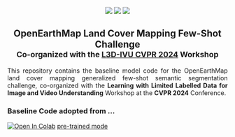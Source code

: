 <div align="center">
<!-- <p><img src="docs/assets/img/OpenEarthMap_Logo_v2.png"></p> -->
<p>
    <a href="https://github.com/cliffbb/OEM-Lightweight/blob/main/LICENSE"><img src="https://img.shields.io/badge/License-MIT-<p>.svg?style=for-the-badge"></a>
    <a href="https://pytorch.org/get-started/previous-versions/"><img src="https://img.shields.io/badge/PYTORCH-1.12+-red?style=for-the-badge&logo=pytorch"></a>
    <a href="https://www.python.org/downloads/"><img src="https://img.shields.io/badge/PYTHON-3.7+-red?style=for-the-badge&logo=python&logoColor=white"></a>
</p>
<h2>
   OpenEarthMap Land Cover Mapping Few-Shot Challenge </br>
   <small>Co-organized with the <a href="https://sites.google.com/view/l3divu2024/overview">L3D-IVU CVPR 2024</a> Workshop</small>
</h2>
</div>

<div align="justify">
<p>
This repository contains the baseline model code for the OpenEarthMap land cover mapping generalized few-shot semantic segmentation challenge, co-organized with the <b>Learning with Limited Labelled Data for Image and Video Understanding</b> Workshop at the <b>CVPR 2024</b> Conference.
</p>
</div>


### Baseline Code adopted from ...

[![Open In Colab](https://colab.research.google.com/assets/colab-badge.svg)](https://colab.research.google.com/github/cliffbb/OEM-Fewshot-Challenge/blob/master/test.ipynb)
[pre-trained mode]('https://drive.google.com/file/d/1eLjfUJ2ajAMkJKCsoJr-MGSSzZ-LqDbR/view?usp=drive_link')
<!-- 
# DIaM for Generalized Few-Shot Semantic Segmentation

This repository contains the code for our **CVPR 2023** paper, [A Strong Baseline for Generalized Few-Shot Semantic Segmentation](https://arxiv.org/abs/2211.14126).

> **Abstract:** *This paper introduces a generalized few-shot segmentation framework with a straightforward training process and an easy-to-optimize inference phase. In particular, we propose a simple yet effective model based on the well-known InfoMax principle, where the Mutual Information (MI) between the learned feature representations and their corresponding predictions is maximized. In addition, the terms derived from our MI-based formulation are coupled with a knowledge distillation term to retain the knowledge on base classes. With a simple training process, our inference model can be applied on top of any segmentation network trained on base classes. The proposed inference yields substantial improvements on the popular few-shot segmentation benchmarks PASCAL-5<sup>i</sup> and COCO-20<sup>i</sup>. Particularly, for novel classes, the improvement gains range from 7% to 26% (PASCAL-5<sup>i</sup>) and from 3% to 12% (COCO-20<sup>i</sup>) in the 1-shot and 5-shot scenarios, respectively. Furthermore, we propose a more challenging setting, where performance gaps are further exacerbated.*

## &#x1F3AC; Getting Started

### :one: Requirements
We used `Python 3.9` in our experiments and the list of packages is available in the `requirements.txt` file. You can install them using `pip install -r requirements.txt`.

### :two: Download data

#### Pre-processed data from drive

We provide the versions of PASCAL VOC 2012 and MS-COCO 2017 used in this work [here](https://etsmtl365-my.sharepoint.com/:u:/g/personal/seyed-mohammadsina_hajimiri_1_ens_etsmtl_ca/Earq9o6KqvJDleNRKqfFZ_cB1AzQCtaZ5g2noh4yjZoecg?e=g1g9t4). You can download the full .zip and directly extract it in the `data/` folder.

#### From scratch

Alternatively, you can prepare the datasets yourself. Here is the structure of the data folder for you to reproduce:

```
data
├── coco
│   ├── annotations
│   ├── train
│   ├── train2014
│   ├── val
│   └── val2014
└── pascal
|   ├── JPEGImages
|   └── SegmentationClassAug
```
**PASCAL**: The JPEG images can be found in the PASCAL-VOC 2012 toolkit to be downloaded at [PASCAL VOC 2012](http://host.robots.ox.ac.uk/pascal/VOC/voc2012/VOCtrainval_11-May-2012.tar) and [SegmentationClassAug](https://etsmtl365-my.sharepoint.com/:u:/g/personal/seyed-mohammadsina_hajimiri_1_ens_etsmtl_ca/Ef70aWKWEidJoR_NZb131SwB3t7WIHMjJK316qxIu_SPyw?e=CVtNKY) (pre-processed ground-truth masks).

**COCO**: COCO 2014 train images, validation images and annotations can be downloaded at [COCO](https://cocodataset.org/#download). Once this is done, you will have to generate the subfolders `coco/train` and `coco/val` (ground truth masks). Both folders can be generated by executing the python script `data/coco/create_masks.py` (note that this script uses the [pycocotools](https://github.com/cocodataset/cocoapi/tree/master/PythonAPI/pycocotools) package):

```
cd data/coco
python create_masks.py
 ```

#### About the train/val splits

The train/val splits are directly provided in `lists/`. How they were obtained is explained at https://github.com/Jia-Research-Lab/PFENet.

### :three: Download pre-trained models

#### Pre-trained backbone and models
We provide the pre-trained backbone and models at https://drive.google.com/file/d/1WuKaJbj3Y3QMq4yw_Tyec-KyTchjSVUG/view?usp=share_link. You can download them and directly extract them at the root of this repo. This will create two folders: `initmodel/` and `model_ckpt/`.

## &#x1F5FA; Overview of the repo

Default configuration files can be found in `config/`. Data are located in `data/`. `lists/` contains the train/val splits for each dataset. All the codes are provided in `src/`. Testing script is located at the root of the repo.

## &#x2699; Training (optional)

If you want to use the pre-trained models, this step is optional. Our contribution lies in the inference phase and our approach is modular, i.e., it can be applied on top of any segmentation model that is trained on the base classes. 
We use a simple training scheme by minimizing a standard cross-entropy over base classes. To this end, we have used the [`train_base.py`](https://github.com/chunbolang/BAM/blob/main/train_base.py) script and base learner models of [BAM](https://github.com/chunbolang/BAM) (see [this issue](https://github.com/sinahmr/DIaM/issues/3) for more info).

## &#x1F9EA; Testing

To test the model, use the `test.sh` script, which its general syntax is:
```bash
bash test.sh {benchmark} {shot} {pi_estimation_strategy} {[gpu_ids]} {log_path}
```
This script tests successively on all folds of the benchmark and reports the results individually. The overall performance is the average over all the folds. Some example commands are presented below, with their description in the comments.

```bash
bash test.sh pascal5i 1 self [0] out.log  # PASCAL-5i benchmark, 1-shot, estimate pi by model's output
bash test.sh pascal10i 5 self [0] out.log  # PASCAL-10i benchmark, 5-shot, estimate pi by model's output
bash test.sh coco20i 5 upperbound [0] out.log  # COCO-20i benchmark, 5-shot, the upperbound model mentioned in the paper
```

If you run out of memory, reduce `batch_size_val` in the config files.

### &#x1F4CA; Results
To reproduce the results, please first download the pre-trained models from [here](https://drive.google.com/file/d/1WuKaJbj3Y3QMq4yw_Tyec-KyTchjSVUG/view?usp=share_link) (also mentioned in the "download pre-trained models" section) and then run the `test.sh` script with different inputs, as explained above.
<table>
    <tr>
        <th colspan="2"></th>
        <th colspan="3">1-Shot</th>
        <th colspan="3">5-Shot</th>
    </tr>
    <tr>
        <th>Benchmark</th>
        <th>Fold</th>
        <th>Base</th> <th>Novel</th> <th>Mean</th>
        <th>Base</th> <th>Novel</th> <th>Mean</th>
    </tr>
    <tr>
        <td rowspan="5"><b>PASCAL-5<sup>i</sup></b></td>
        <td>0</td>
        <td>71.33</td> <td>29.36</td> <td>50.35</td>
        <td>71.06</td> <td>53.72</td> <td>62.39</td>
    </tr>
    <tr>
        <td>1</td>
		<td>69.54</td> <td>46.72</td> <td>58.13</td>
		<td>69.63</td> <td>63.33</td> <td>66.48</td>
    </tr>
    <tr>
        <td>2</td>
		<td>69.10</td> <td>27.07</td> <td>48.09</td>
		<td>69.12</td> <td>54.01</td> <td>61.57</td>
    </tr>
    <tr>
        <td>3</td>
		<td>73.60</td> <td>37.30</td> <td>55.45</td>
		<td>73.60</td> <td>50.19</td> <td>61.90</td>
    </tr>
    <tr>
        <td>mean</td>
		<td>70.89</td> <td>35.11</td> <td>53.00</td>
		<td>70.85</td> <td>55.31</td> <td>63.08</td>
    </tr>
    <tr>
        <td rowspan="5"><b>COCO-20<sup>i</sup></b></td>
        <td>0</td>
		<td>49.01</td> <td>15.89</td> <td>32.45</td>
		<td>48.90</td> <td>24.86</td> <td>36.88</td>
    </tr>
    <tr>
        <td>1</td>
		<td>46.83</td> <td>19.50</td> <td>33.17</td>
		<td>47.10</td> <td>33.94</td> <td>40.52</td>
    </tr>
    <tr>
        <td>2</td>
		<td>48.82</td> <td>16.93</td> <td>32.88</td>
		<td>49.12</td> <td>27.15</td> <td>38.14</td>
    </tr>
    <tr>
        <td>3</td>
		<td>48.45</td> <td>16.57</td> <td>32.51</td>
		<td>48.37</td> <td>28.95</td> <td>38.66</td>
    </tr>
    <tr>
        <td>mean</td>
		<td>48.28</td> <td>17.22</td> <td>32.75</td>
		<td>48.37</td> <td>28.73</td> <td>38.55</td>
    </tr>
    <tr>
        <td rowspan="5"><b>PASCAL-10<sup>i</sup></b></td>
        <td>0</td>
		<td>68.69</td> <td>34.40</td> <td>51.55</td>
		<td>68.49</td> <td>55.94</td> <td>62.22</td>
    </tr>
    <tr>
        <td>1</td>
		<td>71.83</td> <td>28.17</td> <td>50.00</td>
		<td>72.00</td> <td>47.84</td> <td>59.92</td>
    </tr>
    <tr>
        <td>mean</td>
		<td>70.26</td> <td>31.29</td> <td>50.77</td>
		<td>70.25</td> <td>51.89</td> <td>61.07</td>    </tr>
</table>

## &#x1F64F; Acknowledgments

We gratefully thank the authors of [RePRI](https://github.com/mboudiaf/RePRI-for-Few-Shot-Segmentation), [BAM](https://github.com/chunbolang/BAM), [PFENet](https://github.com/Jia-Research-Lab/PFENet), and [PyTorch Semantic Segmentation](https://github.com/hszhao/semseg) from which some parts of our code are inspired.

## &#x1F4DA; Citation

If you find this project useful, please consider citing:

```bibtex
@inproceedings{hajimiri2023diam,
  title={A Strong Baseline for Generalized Few-Shot Semantic Segmentation},
  author={Hajimiri, Sina and Boudiaf, Malik and Ben Ayed, Ismail and Dolz, Jose},
  booktitle={Proceedings of the IEEE/CVF Conference on Computer Vision and Pattern Recognition},
  pages={11269--11278},
  year={2023}
}
``` 
#######################################################
<div align="center">
<p><img src="demo_data/oem_logo.png"></p>
<p>
    <a href="https://github.com/cliffbb/OEM-Lightweight/blob/main/LICENSE"><img src="https://img.shields.io/badge/License-MIT-<p>.svg?style=for-the-badge"></a>
    <a href="https://pytorch.org/get-started/previous-versions/"><img src="https://img.shields.io/badge/PYTORCH-1.12+-red?style=for-the-badge&logo=pytorch"></a>
    <a href="https://www.python.org/downloads/"><img src="https://img.shields.io/badge/PYTHON-3.7+-red?style=for-the-badge&logo=python&logoColor=white"></a>
</p>
</div>

# Lightweight Mapping Model
### Overview
___
This is a demo of OpenEarthMap lightweight models searched with
[SparseMask](https://arxiv.org/abs/1904.07642) and
[FasterSeg](https://arxiv.org/abs/1912.10917) neural architecture search methods. 
The models were automatically searched and pretrained on the OpenEarthMap 
[dataset](https://zenodo.org/record/7223446#.Y2Jj1OzP2Ak) 
(using only the training and validation sets).

### OpenEarthMap dataset
___
OpenEarthMap is a benchmark dataset for global high-resolution land cover mapping. 
OpenEarthMap consists of 5000 aerial and satellite images with manually annotated 
8-class land cover labels and 2.2 million segments at a 0.25-0.5m ground 
sampling distance, covering 97 regions from 44 countries across 6 continents. 
OpenEarthMap fosters research, including but not limited to semantic segmentation
and domain adaptation. The project website is https://open-earth-map.org/
```
@inproceedings{xia_2023_openearthmap,
    title = {OpenEarthMap: A Benchmark Dataset for Global High-Resolution Land Cover Mapping},
    author = {Junshi Xia and Naoto Yokoya and Bruno Adriano and Clifford Broni-Bediako},
    booktitle = {Proceedings of the IEEE/CVF Winter Conference on Applications of Computer Vision (WACV)},
    month = {January},
    year = {2023}
}
```

### Lightweight model
___
The lightweight models searched and pretrained on the OpenEarthMap dataset 
can be downloaded as following:

| Method    | Searched architecture   | Pretrained weights           | #Params |  FLOP   |
|:----------|:------------------------|:-----------------------------|:-------:|:-------:|
| SpareMask | [mask_thres_0.001.npy](https://drive.google.com/file/d/1WwE2pIHTb7xGql7xQ9TxeZ1pZmk2JhCl/view?usp=sharing)| [checkpoint_63750.pth.tar](https://drive.google.com/file/d/170o8NNBrrIBJqFdoeYCJoyKHvuub0v2k/view?usp=sharing) | 2.96MB  | 10.45GB |
| FasterSeg | [arch_1.pt](https://drive.google.com/file/d/12oDzi-sDnD_Y4CBONei_g2SZBMZ6cx-2/view?usp=sharing)           | [weights1.pt](https://drive.google.com/file/d/1BgCu1Rz2PvTPJzI_J97hNkr4HvlvI-pE/view?usp=sharing)              | 3.47MB  | 15.43GB |

### Usage
___
* **SparseMask model:** download the [architecture mask](https://drive.google.com/file/d/1WwE2pIHTb7xGql7xQ9TxeZ1pZmk2JhCl/view?usp=sharing) and the [pretrained weights](https://drive.google.com/file/d/170o8NNBrrIBJqFdoeYCJoyKHvuub0v2k/view?usp=sharing)
and put them into folder `models/SparseMask/`.   
Start the evaluation demo as:
```
python eval_oem_lightweight.py \
    --model "sparsemask" \
    --arch "models/SparseMask/mask_thres_0.001.npy" \
    --pretrained_weights "models/SparseMask/checkpoint_63750.pth.tar" \
    --save_image --save_dir "results" 
```   
&nbsp;&nbsp;&nbsp;&nbsp;&nbsp;&nbsp;
Or use the Jupyter notebook: `sparsemask_demo.ipynb`.

* **FasterSeg model:** download the [architecture structure](https://drive.google.com/file/d/12oDzi-sDnD_Y4CBONei_g2SZBMZ6cx-2/view?usp=sharing) and the [pretrained weights](https://drive.google.com/file/d/1BgCu1Rz2PvTPJzI_J97hNkr4HvlvI-pE/view?usp=sharing)
and put them into folder `models/FasterSeg/`.   
Start the evaluation demo as:
```
python eval_oem_lightweight.py \
    --model "fasterseg" \
    --arch "models/FasterSeg/arch_1.pt" \
    --pretrained_weights "models/FasterSeg/weights1.pt" \
    --save_image --save_dir "results" 
```
&nbsp;&nbsp;&nbsp;&nbsp;&nbsp;&nbsp;
Or use the Jupyter notebook `fasterseg_demo.ipynb`.

### Example of predictions
___
* **SparseMask model**   
![](demo_data/sparsemask1.png)    
![](demo_data/sparsemask2.png)
* **FasterSeg model**    
![](demo_data/fasterseg1.png)    
![](demo_data/fasterseg2.png)

### Acknowledgement
___
Automated neural architecture search method code from
* [SparseMask](https://github.com/wuhuikai/SparseMask)
* [FasterSeg](https://github.com/VITA-Group/FasterSeg)

-->
